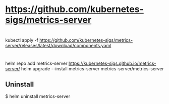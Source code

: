 #
# https://github.com/kubernetes-sigs/metrics-server
#

#
#
#
kubectl apply -f https://github.com/kubernetes-sigs/metrics-server/releases/latest/download/components.yaml

#
#
#
helm repo add metrics-server https://kubernetes-sigs.github.io/metrics-server/
helm upgrade --install metrics-server metrics-server/metrics-server

## Uninstall
$ helm uninstall metrics-server